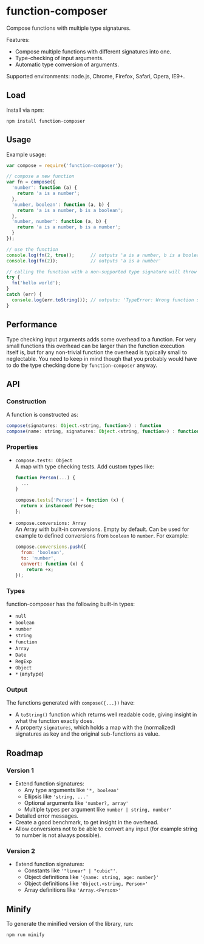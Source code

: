 function-composer
=================

Compose functions with multiple type signatures.

Features:

- Compose multiple functions with different signatures into one.
- Type-checking of input arguments.
- Automatic type conversion of arguments.

Supported environments: node.js, Chrome, Firefox, Safari, Opera, IE9+.

## Load

Install via npm:

    npm install function-composer


## Usage

Example usage:

```js
var compose = require('function-composer');

// compose a new function
var fn = compose({
  'number': function (a) {
    return 'a is a number';
  },
  'number, boolean': function (a, b) {
    return 'a is a number, b is a boolean';
  },
  'number, number': function (a, b) {
    return 'a is a number, b is a number';
  }
});

// use the function
console.log(fn(2, true));      // outputs 'a is a number, b is a boolean'
console.log(fn(2));            // outputs 'a is a number'

// calling the function with a non-supported type signature will throw an error
try {
  fn('hello world');
}
catch (err) {
  console.log(err.toString()); // outputs: 'TypeError: Wrong function signature'
}
```


## Performance

Type checking input arguments adds some overhead to a function. For very small
functions this overhead can be larger than the function execution itself is, 
but for any non-trivial function the overhead is typically small to neglectable.
You need to keep in mind though that you probably would have to do the type
checking done by `function-composer` anyway.


## API

### Construction

A function is constructed as:

```js
compose(signatures: Object.<string, function>) : function
compose(name: string, signatures: Object.<string, function>) : function
```

### Properties

- `compose.tests: Object`  
  A map with type checking tests. Add custom types like:

  ```js
  function Person(...) {
    ...
  }

  compose.tests['Person'] = function (x) {
    return x instanceof Person;
  };
  ```

- `compose.conversions: Array`  
  An Array with built-in conversions. Empty by default. Can be used for example 
  to defined conversions from `boolean` to `number`. For example:

  ```js
  compose.conversions.push({
    from: 'boolean',
    to: 'number',
    convert: function (x) {
      return +x;
  });
  ```

### Types

function-composer has the following built-in types:

- `null`
- `boolean`
- `number`
- `string`
- `function`
- `Array`
- `Date`
- `RegExp`
- `Object`
- `*` (anytype)


### Output

The functions generated with `compose({...})` have:

- A `toString()` function which returns well readable code, giving insight in
  what the function exactly does.
- A property `signatures`, which holds a map with the (normalized)
  signatures as key and the original sub-functions as value.


## Roadmap

### Version 1

- Extend function signatures:
  - Any type arguments like `'*, boolean'`
  - Ellipsis like `'string, ...'`
  - Optional arguments like `'number?, array'`
  - Multiple types per argument like `number | string, number'`
- Detailed error messages.
- Create a good benchmark, to get insight in the overhead.
- Allow conversions not to be able to convert any input (for example string to
  number is not always possible).

### Version 2

- Extend function signatures:
  - Constants like `'"linear" | "cubic"'`.
  - Object definitions like `'{name: string, age: number}'`
  - Object definitions like `'Object.<string, Person>'`
  - Array definitions like `'Array.<Person>'`


## Minify

To generate the minified version of the library, run:

    npm run minify
